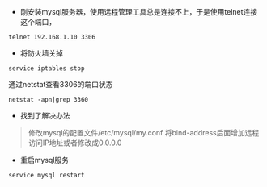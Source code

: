 + 刚安装mysql服务器，使用远程管理工具总是连接不上，于是使用telnet连接这个端口，
```
telnet 192.168.1.10 3306
```
+ 将防火墙关掉
```
service iptables stop
```
通过netstat查看3306的端口状态
```
netstat -apn|grep 3360
```

+ 找到了解决办法
> 修改mysql的配置文件/etc/mysql/my.conf
> 将bind-address后面增加远程访问IP地址或者修改成0.0.0.0

+ 重启mysql服务
```
service mysql restart
```